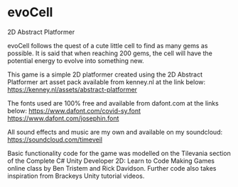 # evoCell
 2D Abstract Platformer

evoCell follows the quest of a cute little cell to find as many gems as possible. It is said that when reaching 200 gems, the cell will have the potential energy to evolve into something new.

This game is a simple 2D platformer created using the 2D Abstract Platformer art asset pack available from kenney.nl at the link below:
https://kenney.nl/assets/abstract-platformer

The fonts used are 100% free and available from dafont.com at the links below:
https://www.dafont.com/covid-sy.font
https://www.dafont.com/josephin.font

All sound effects and music are my own and available on my soundcloud:
https://soundcloud.com/timeveil

Basic functionality code for the game was modelled on the Tilevania section of the Complete C# Unity Developer 2D: Learn to Code Making Games online class by Ben Tristem and Rick Davidson. Further code also takes inspiration from Brackeys Unity tutorial videos.
